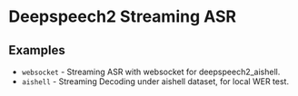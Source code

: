 # Deepspeech2 Streaming ASR

## Examples

* `websocket` - Streaming ASR with websocket for deepspeech2_aishell.    
* `aishell` - Streaming Decoding under aishell dataset, for local WER test.    
